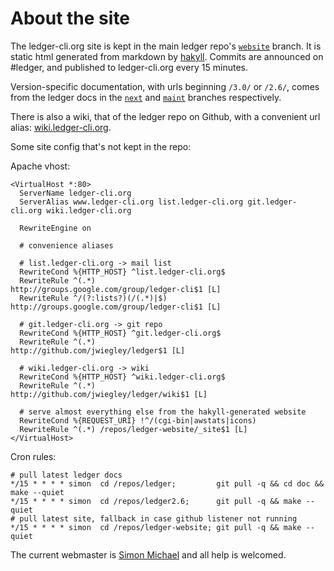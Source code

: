 # About the site

The ledger-cli.org site is kept in the main ledger repo's
[`website`](https://github.com/jwiegley/ledger/tree/website) branch.  It
is static html generated from markdown by
[hakyll](http://jaspervdj.be/hakyll).  Commits are announced on #ledger,
and published to ledger-cli.org every 15 minutes.
<!-- Commits are published to ledger-cli.org immediately. -->

Version-specific documentation, with urls beginning `/3.0/` or
`/2.6/`, comes from the ledger docs in the
[`next`](https://github.com/jwiegley/ledger/tree/next) and
[`maint`](https://github.com/jwiegley/ledger/tree/maint) branches
respectively.

<!-- The news feed on the front page comes from this -->
<!-- [yahoo pipe](http://pipes.yahoo.com/simonmichael/ledgernews) aggregating: -->
<!-- some known ledger-user blogs, -->
<!-- identi.ca dents with the #ledgercli hashtag, -->
<!-- and twitter tweets with the #ledgercli hashtag (this last is unreliable since pipes often exceeds its twitter bandwidth.) -->

There is also a wiki, that of the ledger repo on Github, with a convenient
url alias: [wiki.ledger-cli.org](http://wiki.ledger-cli.org).

Some site config that's not kept in the repo:

Apache vhost:
    
    <VirtualHost *:80>
      ServerName ledger-cli.org
      ServerAlias www.ledger-cli.org list.ledger-cli.org git.ledger-cli.org wiki.ledger-cli.org

      RewriteEngine on

      # convenience aliases

      # list.ledger-cli.org -> mail list
      RewriteCond %{HTTP_HOST} ^list.ledger-cli.org$
      RewriteRule ^(.*)                    http://groups.google.com/group/ledger-cli$1 [L]
      RewriteRule ^/(?:lists?)(/(.*)|$) http://groups.google.com/group/ledger-cli$1 [L]

      # git.ledger-cli.org -> git repo
      RewriteCond %{HTTP_HOST} ^git.ledger-cli.org$
      RewriteRule ^(.*)                    http://github.com/jwiegley/ledger$1 [L]

      # wiki.ledger-cli.org -> wiki
      RewriteCond %{HTTP_HOST} ^wiki.ledger-cli.org$
      RewriteRule ^(.*)                    http://github.com/jwiegley/ledger/wiki$1 [L]

      # serve almost everything else from the hakyll-generated website
      RewriteCond %{REQUEST_URI} !^/(cgi-bin|awstats|icons)
      RewriteRule ^(.*) /repos/ledger-website/_site$1 [L]
    </VirtualHost>

Cron rules:

    # pull latest ledger docs
    */15 * * * * simon  cd /repos/ledger;         git pull -q && cd doc && make --quiet
    */15 * * * * simon  cd /repos/ledger2.6;      git pull -q && make --quiet
    # pull latest site, fallback in case github listener not running
    */15 * * * * simon  cd /repos/ledger-website; git pull -q && make --quiet

The current webmaster is <a href="mailto:webmaster@ledger-cli.org">Simon
Michael</a> and all help is welcomed.
